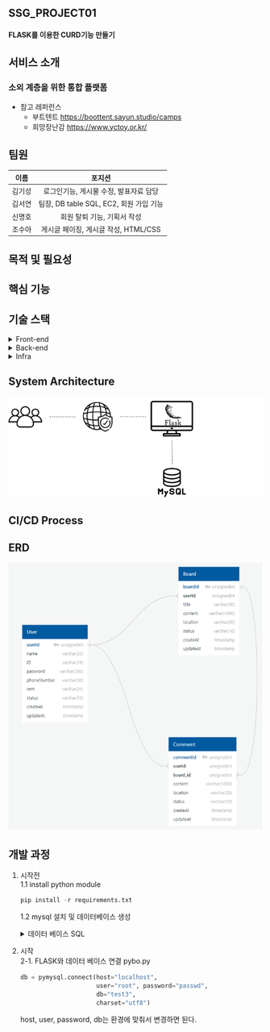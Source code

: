 ## SSG_PROJECT01
#### FLASK를 이용한 CURD기능 만들기

## 서비스 소개
###     소외 계층을 위한 통합 플랫폼
- 참고 레퍼런스
  - 부트텐트  https://boottent.sayun.studio/camps
  - 희망장난감 https://www.yctoy.or.kr/
## 팀원
|이름|포지션|
|:---:|:---:|
|김기성|로그인기능, 게시물 수정, 발표자료 담당|
|김서연|팀장, DB table SQL, EC2, 회원 가입 기능|
|신명호|회원 탈퇴 기능, 기획서 작성|
|조수아|게시글 페이징, 게시글 작성, HTML/CSS|

## 목적 및 필요성

## 핵심 기능

## 기술 스택
<details>
    <summary>Front-end</summary>
    <div markdown='1'>
        
    </div>
</details>
<details>
    <summary>Back-end</summary>
    <div markdown='1'>
        
    </div>
</details>
<details>
    <summary>Infra</summary>
    <div markdown='1'>
        
    </div>
</details>


## System Architecture
<img src='/architecture.png' />

## CI/CD Process

## ERD
<img src='/ERD.png' />

## 개발 과정
1. 시작전<br>
    1.1 install python module 
    ```python
    pip install -r requirements.txt
    ```
    1.2 mysql 설치 및 데이터베이스 생성
    <details>
    <summary>데이터 베이스 SQL</summary>
    <div markdown="1">

    ```sql
    create database test3;
    
    use test3;
    
    CREATE TABLE `User` (
        `userId` int unsigned AUTO_INCREMENT NOT NULL ,
        `name` varchar(20)  NOT NULL ,
        `ID` varchar(16)  NOT NULL ,
        `password` varchar(300)  NOT NULL ,
        `phoneNumber` varchar(30)  NOT NULL ,
        `rent` varchar(20) NULL ,
        `status` varchar(10) default 'active' NOT NULL ,
        `createAt` timestamp default CURRENT_TIMESTAMP NOT NULL ,
        `updateAt` timestamp default CURRENT_TIMESTAMP NOT NULL ,
        PRIMARY KEY (
            `userId`
        )
    );
    
    CREATE TABLE `Board` (
        `boardId` int unsigned AUTO_INCREMENT NOT NULL ,
        `userId` int unsigned  NOT NULL ,
        `title` varchar(30)  NOT NULL ,
        `content` varchar(1000)  NOT NULL ,
        `location` varchar(20)  NOT NULL ,
        `status` varchar(10) default 'active' NOT NULL ,
        `createAt` timestamp default CURRENT_TIMESTAMP NOT NULL ,
        `updateAt` timestamp default CURRENT_TIMESTAMP NOT NULL ,
        PRIMARY KEY (
            `boardId`
        )
    );
    
    CREATE TABLE `Comment` (
        `commentId` int unsigned AUTO_INCREMENT NOT NULL ,
        `userId` int unsigned  NOT NULL ,
        `board_id` int unsigned  NOT NULL ,
        `content` varchar(1000)  NOT NULL ,
        `location` varchar(20)  NOT NULL ,
        `status` varchar(10) default 'active' NOT NULL ,
        `createAt` timestamp default CURRENT_TIMESTAMP NOT NULL ,
        `updateAt` timestamp default CURRENT_TIMESTAMP NOT NULL ,
        PRIMARY KEY (
            `commentId`
        )
    );
    
    ALTER TABLE `Board` ADD CONSTRAINT `fk_Board_userId` FOREIGN KEY(`userId`)
    REFERENCES `User` (`userId`);
    
    ALTER TABLE `Comment` ADD CONSTRAINT `fk_Comment_userId` FOREIGN KEY(`userId`)
    REFERENCES `User` (`userId`);
    
    ALTER TABLE `Comment` ADD CONSTRAINT `fk_Comment_board_id` FOREIGN KEY(`board_id`)
    REFERENCES `Board` (`boardId`);
    ```
    
    </div>
    </details>

2. 시작<br>
    2-1. FLASK와 데이터 베이스 연결
    pybo.py
    ```python
    db = pymysql.connect(host="localhost", 
                         user="root", password="passwd", 
                         db="test3",
                         charset="utf8")
    ```
    host, user, password, db는 환경에 맞춰서 변경하면 된다.
    
    
